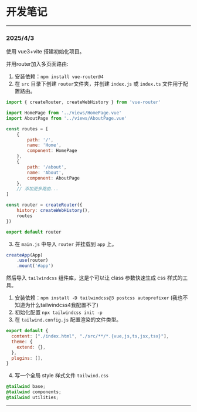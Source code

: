 # 开发笔记

---
### 2025/4/3

使用 vue3+vite 搭建初始化项目。

并用router加入多页面路由:

1. 安装依赖：`npm install vue-router@4`
2. 在 `src` 目录下创建 `router`文件夹，并创建 `index.js` 或 `index.ts` 文件用于配置路由。

```javascript
import { createRouter, createWebHistory } from 'vue-router'

import HomePage from '../views/HomePage.vue'
import AboutPage from '../views/AboutPage.vue'

const routes = [
    {
        path: '/',
        name: 'Home',
        component: HomePage
    },
    {
        path: '/about',
        name: 'About',
        component: AboutPage
    },
    // 添加更多路由...
]

const router = createRouter({
    history: createWebHistory(),
    routes
})

export default router
```

3. 在 `main.js` 中导入 `router` 并挂载到 `app` 上。

```javascript
createApp(App)
    .use(router)
    .mount('#app')
```

然后导入 `tailwindcss` 组件库，这是个可以让 class 参数快速生成 css 样式的工具。

1. 安装依赖：`npm install -D tailwindcss@3 postcss autoprefixer` (我也不知道为什么tailwindcss4我配置不了)
2. 初始化配置 `npx tailwindcss init -p`
3. 在 `tailwind.config.js` 配置渲染的文件类型。
```javascript
export default {
  content: ["./index.html", "./src/**/*.{vue,js,ts,jsx,tsx}"],
  theme: {
    extend: {},
  },
  plugins: [],
}
```
4. 写一个全局 style 样式文件 `tailwind.css`
```css
@tailwind base;
@tailwind components;
@tailwind utilities;
```

---